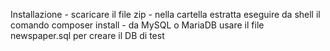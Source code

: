 Installazione
	- scaricare il file zip
	- nella cartella estratta eseguire da shell il comando composer install
	- da MySQL o MariaDB usare il file newspaper.sql per creare il DB di test
